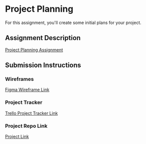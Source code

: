 # Project Planning
For this assignment, you'll create some initial plans for your project.

## Assignment Description
[Project Planning Assignment](https://education.launchcode.org/liftoff/modules/assignments/project-planning)

## Submission Instructions

### Wireframes

[Figma Wireframe Link](https://www.figma.com/file/urmhIQQqecLXHyndKH3F5Q/MatchPoint-Wireframe?node-id=0%3A1)

### Project Tracker

[Trello Project Tracker Link](https://trello.com/b/vhiulwT5/matchpoint)

### Project Repo Link

[Project Link](https://github.com/April-2022-LC-LiftOff/match-point)
